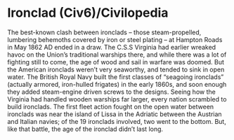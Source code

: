 # Ironclad (Civ6)/Civilopedia

The best-known clash between ironclads – those steam-propelled, lumbering behemoths covered by iron or steel plating – at Hampton Roads in May 1862 AD ended in a draw. The C.S.S Virginia had earlier wreaked havoc on the Union’s traditional warships there, and while there was a lot of fighting still to come, the age of wood and sail in warfare was doomed. But the American ironclads weren’t very seaworthy, and tended to sink in open water. The British Royal Navy built the first classes of “seagoing ironclads” (actually armored, iron-hulled frigates) in the early 1860s, and soon enough they added steam-engine driven screws to the designs. Seeing how the Virginia had handled wooden warships far larger, every nation scrambled to build ironclads. The first fleet action fought on the open water between ironclads was near the island of Lissa in the Adriatic between the Austrian and Italian navies; of the 19 ironclads involved, two went to the bottom. But, like that battle, the age of the ironclad didn’t last long.